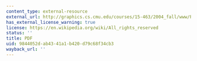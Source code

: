 ```yaml
---
content_type: external-resource
external_url: http://graphics.cs.cmu.edu/courses/15-463/2004_fall/www/Papers/MSR-TR-2004-92-Sep27.pdf
has_external_license_warning: true
license: https://en.wikipedia.org/wiki/All_rights_reserved
status: ''
title: PDF
uid: 9844052d-ab43-41a1-b420-d79c68f34cb3
wayback_url: ''
---
```

